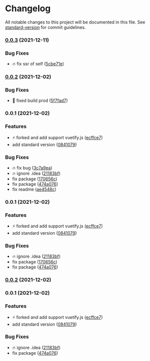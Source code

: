 # Changelog

All notable changes to this project will be documented in this file. See [standard-version](https://github.com/conventional-changelog/standard-version) for commit guidelines.

### [0.0.3](https://github.com/chantouchsek/html2pdf-js/compare/v0.0.2...v0.0.3) (2021-12-11)


### Bug Fixes

* :fire: fix ssr of self ([5cbe71e](https://github.com/chantouchsek/html2pdf-js/commit/5cbe71eda8b275846e0239393abef34fb5d53629))

### [0.0.2](https://github.com/chantouchsek/html2pdf-js/compare/v0.0.1...v0.0.2) (2021-12-02)


### Bug Fixes

* :pencil: fixed build prod ([5f7fad7](https://github.com/chantouchsek/html2pdf-js/commit/5f7fad7e80f78d1c0e373a79969373143d0cb2d5))

### 0.0.1 (2021-12-02)


### Features

* :zap: forked and add support vuetify.js ([ecffce7](https://github.com/chantouchsek/html2pdf-js/commit/ecffce77ddb04c32b2dec4e376e47537f9dc6050))
* add standard version ([0841079](https://github.com/chantouchsek/html2pdf-js/commit/08410797307db9d82ce7645c72433c6d23d87876))


### Bug Fixes

* :fire: fix bug ([3c7a9ea](https://github.com/chantouchsek/html2pdf-js/commit/3c7a9ea2dd354e5145284f60ab730facd02b774f))
* :fire: ignore .idea ([21183bf](https://github.com/chantouchsek/html2pdf-js/commit/21183bfa283ff60814d602d58c96348e2a0da04c))
* fix package ([170656c](https://github.com/chantouchsek/html2pdf-js/commit/170656c851065ad48a40514ac6c0523cdc7e9119))
* fix package ([474a076](https://github.com/chantouchsek/html2pdf-js/commit/474a0762b3b7ea7bb0596d5c158b1051200f8b38))
* fix readme ([ae4548c](https://github.com/chantouchsek/html2pdf-js/commit/ae4548cdc272c788cde17848c7b2177f2cd1484f))

### 0.0.1 (2021-12-02)


### Features

* :zap: forked and add support vuetify.js ([ecffce7](https://github.com/chantouchsek/html2pdf-js/commit/ecffce77ddb04c32b2dec4e376e47537f9dc6050))
* add standard version ([0841079](https://github.com/chantouchsek/html2pdf-js/commit/08410797307db9d82ce7645c72433c6d23d87876))


### Bug Fixes

* :fire: ignore .idea ([21183bf](https://github.com/chantouchsek/html2pdf-js/commit/21183bfa283ff60814d602d58c96348e2a0da04c))
* fix package ([170656c](https://github.com/chantouchsek/html2pdf-js/commit/170656c851065ad48a40514ac6c0523cdc7e9119))
* fix package ([474a076](https://github.com/chantouchsek/html2pdf-js/commit/474a0762b3b7ea7bb0596d5c158b1051200f8b38))

### [0.0.2](https://github.com/chantouchsek/html2pdf-js/compare/v0.0.1...v0.0.2) (2021-12-02)

### 0.0.1 (2021-12-02)


### Features

* :zap: forked and add support vuetify.js ([ecffce7](https://github.com/chantouchsek/html2pdf-js/commit/ecffce77ddb04c32b2dec4e376e47537f9dc6050))
* add standard version ([0841079](https://github.com/chantouchsek/html2pdf-js/commit/08410797307db9d82ce7645c72433c6d23d87876))


### Bug Fixes

* :fire: ignore .idea ([21183bf](https://github.com/chantouchsek/html2pdf-js/commit/21183bfa283ff60814d602d58c96348e2a0da04c))
* fix package ([474a076](https://github.com/chantouchsek/html2pdf-js/commit/474a0762b3b7ea7bb0596d5c158b1051200f8b38))
